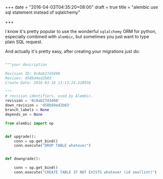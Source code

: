 +++
date = "2016-04-03T04:35:20+08:00"
draft = true
title = "alembic use sql statement instead of sqlalchemy"

+++

I know it's pretty popular to use the wonderful `sqlalchemy` ORM
for python, especially combined with `alembic`, but sometimes
you just want to type plain SQL request.

And actually it's pretty easy, after creating your migrations
just do:

<!--more-->

```python

"""your description

Revision ID: 0c8ab27d3408
Revises: d58bd4ed2b03
Create Date: 2016-03-18 13:13:24.228036

"""
# revision identifiers, used by Alembic.
revision = '0c8ab27d3408'
down_revision = 'd58bd4ed2b03'
branch_labels = None
depends_on = None

from alembic import op


def upgrade():
    conn = op.get_bind()
    conn.execute("DROP TABLE whatever")


def downgrade():

    conn = op.get_bind()
    conn.execute("CREATE TABLE IF NOT EXISTS whatever (id smallint)")

```
